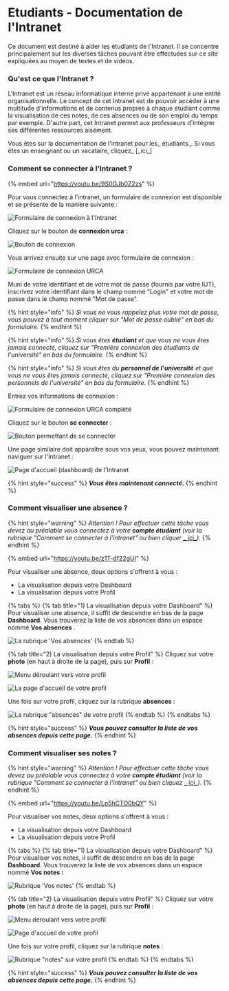# Etudiants - Documentation de l'Intranet

<div class="resume">
  Ce document est destiné à aider les étudiants de l'Intranet. Il se concentre
  principalement sur les diverses tâches pouvant être effectuées sur ce site
  expliquées au moyen de textes et de vidéos.
</div>

### Qu'est ce que l'Intranet ?

L'Intranet est un réseau informatique interne privé appartenant à une entité organisationnelle. Le concept de cet
Intranet est de pouvoir accéder à une multitude d'informations et de contenus propres à chaque étudiant comme la
visualisation de ces notes, de ces absences ou de son emploi du temps par exemple. D'autre part, cet Intranet permet aux
professeurs d'intégrer ses différentes ressources aisément.

<div class="alert alert-info">
Vous êtes sur la documentation de l'intranet pour les_ étudiants_. Si vous êtes un enseignant ou un vacataire, cliquez_ [_ici_]
</div>

### Comment se connecter à l'Intranet ?

{% embed url="https://youtu.be/9S0GJb0Z2zs" %}

Pour vous connectez à l'intranet, un formulaire de connexion est disponible et se présente de la manière suivante :

![Formulaire de connexion &#xE0; l&apos;Intranet](../.gitbook/assets/image%20%2819%29.png)

Cliquez sur le bouton de **connexion urca** :

![Bouton de connexion](../.gitbook/assets/image%20%282%29.png)

Vous arrivez ensuite sur une page avec formulaire de connexion :

![Formulaire de connexion URCA](../.gitbook/assets/image%20%283%29.png)

Muni de votre identifiant et de votre mot de passe \(fournis par votre IUT\), inscrivez votre identifiant dans le champ
nommé "Login" et votre mot de passe dans le champ nommé "Mot de passe".

{% hint style="info" %}
_Si vous ne vous rappelez plus votre mot de passe, vous pouvez à tout moment cliquer sur "Mot de passe oublié" en bas du
formulaire._
{% endhint %}

{% hint style="info" %}
_Si vous êtes **étudiant** et que vous ne vous êtes jamais connecté, cliquez sur "Première connexion des étudiants de
l'université" en bas du formulaire._
{% endhint %}

{% hint style="info" %}
_Si vous êtes du **personnel de l'université** et que vous ne vous êtes jamais connecté, cliquez sur "Première connexion
des personnels de l'université" en bas du formulaire._
{% endhint %}

Entrez vos informations de connexion :

![Formulaire de connexion URCA compl&#xE9;t&#xE9;](../.gitbook/assets/image%20%286%29.png)

Cliquez sur le bouton **se connecter** :

![Bouton permettant de se connecter](https://blobscdn.gitbook.com/v0/b/gitbook-28427.appspot.com/o/assets%2F-LNaF4pbMLOQ-kZtlG-O%2F-Lz7ZTKre4AeNtek9Tpw%2F-Lz7a4i10KySbS9F0kiv%2Fimage.png?alt=media&token=aed3827c-d742-4f5b-947b-9efa9b444d6c)

Une page similaire doit apparaître sous vos yeux, vous pouvez maintenant naviguer sur l'Intranet :

![Page d&apos;accueil \(dashboard\) de l&apos;Intranet](../.gitbook/assets/image%20%287%29.png)

{% hint style="success" %}
_**Vous êtes maintenant connecté.**_
{% endhint %}

### Comment visualiser une absence ?

{% hint style="warning" %}
_Attention ! Pour effectuer cette tâche vous devez au préalable vous connectez à votre **compte étudiant** \(voir la
rubrique "Comment se connecter à l'intranet" ou bien cliquer_ [_
ici_](https://app.gitbook.com/@dannebicque/s/intranet/#comment-se-connecter-a-lintranet)_\)._
{% endhint %}

{% embed url="https://youtu.be/z1T-df22gUI" %}

Pour visualiser une absence, deux options s'offrent à vous :

* La visualisation depuis votre Dashboard
* La visualisation depuis votre Profil

{% tabs %} {% tab title="1\) La visualisation depuis votre Dashboard" %} Pour visualiser une absence, il suffit de
descendre en bas de la page **Dashboard**. Vous trouverez la liste de vos absences dans un espace nommé **Vos absences**
.

![La rubrique &apos;Vos absences&apos;](../.gitbook/assets/capture1.jpg)
{% endtab %}

{% tab title="2\) La visualisation depuis votre Profil" %} Cliquez sur votre **photo** \(en haut à droite de la page\),
puis sur **Profil** :

![Menu d&#xE9;roulant vers votre profil](../.gitbook/assets/capture.png)

![La page d&apos;accueil de votre profil](../.gitbook/assets/scolarite.jpg)

Une fois sur votre profil, cliquez sur la rubrique **absences** :

![La rubrique &quot;absences&quot; de votre profil](../.gitbook/assets/image%20%2818%29.png)
{% endtab %} {% endtabs %}

{% hint style="success" %}
_**Vous pouvez consulter la liste de vos absences depuis cette page.**_
{% endhint %}

### Comment visualiser ses notes ?

{% hint style="warning" %}
_Attention ! Pour effectuer cette tâche vous devez au préalable vous connectez à votre **compte étudiant** \(voir la
rubrique "Comment se connecter à l'intranet" ou bien cliquez_ [_
ici_](https://app.gitbook.com/@dannebicque/s/intranet/#comment-se-connecter-a-lintranet)_\)._
{% endhint %}

{% embed url="https://youtu.be/Lp5hCTO0bQY" %}

Pour visualiser vos notes, deux options s'offrent à vous :

* La visualisation depuis votre Dashboard
* La visualisation depuis votre Profil

{% tabs %} {% tab title="1\) La visualisation depuis votre Dashboard" %} Pour visualiser vos notes, il suffit de
descendre en bas de la page **Dashboard**. Vous trouverez la liste de vos absences dans un espace nommé **Vos notes :**

![Rubrique &apos;Vos notes&apos;](../.gitbook/assets/capture1.jpg)
{% endtab %}

{% tab title="2\) La visualisation depuis votre Profil" %} Cliquez sur votre **photo** \(en haut à droite de la page\),
puis sur **Profil** :

![Menu d&#xE9;roulant vers votre profil](../.gitbook/assets/capture.png)

![Page d&apos;accueil de votre profil](../.gitbook/assets/scolarite.jpg)

Une fois sur votre profil, cliquez sur la rubrique **notes** :

![Rubrique &quot;notes&quot; sur votre profil](../.gitbook/assets/profil_note.jpg)
{% endtab %} {% endtabs %}

{% hint style="success" %}
_**Vous pouvez consulter la liste de vos absences depuis cette page.**_
{% endhint %}

